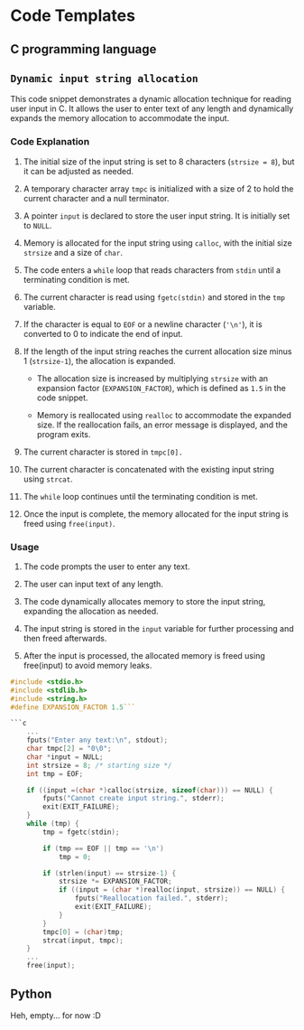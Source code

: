 # Code Templates

## **C programming language**

## `Dynamic input string allocation`

This code snippet demonstrates a dynamic allocation technique for reading user input in C. It allows the user to enter text of any length and dynamically expands the memory allocation to accommodate the input.

### **Code Explanation**

1. The initial size of the input string is set to 8 characters (`strsize = 8`), but it can be adjusted as needed.

2. A temporary character array `tmpc` is initialized with a size of 2 to hold the current character and a null terminator.

3. A pointer `input` is declared to store the user input string. It is initially set to `NULL`.

4. Memory is allocated for the input string using `calloc`, with the initial size `strsize` and a size of `char`.

5. The code enters a `while` loop that reads characters from `stdin` until a terminating condition is met.

6. The current character is read using `fgetc(stdin)` and stored in the `tmp` variable.

7. If the character is equal to `EOF` or a newline character (`'\n'`), it is converted to 0 to indicate the end of input.

8. If the length of the input string reaches the current allocation size minus 1 (`strsize-1`), the allocation is expanded.

    - The allocation size is increased by multiplying `strsize` with an expansion factor (`EXPANSION_FACTOR`), which is defined as `1.5` in the code snippet.

    - Memory is reallocated using `realloc` to accommodate the expanded size. If the reallocation fails, an error message is displayed, and the program exits.

9. The current character is stored in `tmpc[0].`

10. The current character is concatenated with the existing input string using `strcat`.

11. The `while` loop continues until the terminating condition is met.

12. Once the input is complete, the memory allocated for the input string is freed using `free(input)`.

### **Usage**

1. The code prompts the user to enter any text.

2. The user can input text of any length.

3. The code dynamically allocates memory to store the input string, expanding the allocation as needed.

4. The input string is stored in the `input` variable for further processing and then freed afterwards.

5. After the input is processed, the allocated memory is freed using free(input) to avoid memory leaks.
```c
#include <stdio.h>
#include <stdlib.h>
#include <string.h>
#define EXPANSION_FACTOR 1.5```

```c
    ...
    fputs("Enter any text:\n", stdout);
    char tmpc[2] = "0\0";
    char *input = NULL;
    int strsize = 8; /* starting size */
    int tmp = EOF;

    if ((input =(char *)calloc(strsize, sizeof(char))) == NULL) {
        fputs("Cannot create input string.", stderr);
        exit(EXIT_FAILURE);
    }
    while (tmp) {
        tmp = fgetc(stdin);

        if (tmp == EOF || tmp == '\n')
            tmp = 0;

        if (strlen(input) == strsize-1) {
            strsize *= EXPANSION_FACTOR;
            if ((input = (char *)realloc(input, strsize)) == NULL) {
                fputs("Reallocation failed.", stderr);
                exit(EXIT_FAILURE);
            }
        }
        tmpc[0] = (char)tmp;
        strcat(input, tmpc);
    }
    ...
    free(input);
```

## Python

Heh, empty... for now :D
